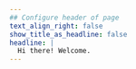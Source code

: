 ```yaml
---
## Configure header of page
text_align_right: false
show_title_as_headline: false
headline: |
  Hi there! Welcome.
---
```


<!-- this is a subheadline
I'm a Hugo theme you'll want to hang out with. :fr: 

The page you are reading is based on a markdown file- look in `content/about/` to edit. There, look inside the `header`, `main`, and `sidebar` folders to get started building your own "about" page.  -->
